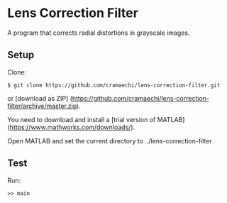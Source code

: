 # Lens Correction Filter
A program that corrects radial distortions in grayscale images.

## Setup
Clone:
```
$ git clone https://github.com/cramaechi/lens-correction-filter.git
```
or [download as ZIP] (https://github.com/cramaechi/lens-correction-filter/archive/master.zip).

You need to download and install a [trial version of MATLAB] (https://www.mathworks.com/downloads/).

Open MATLAB and set the current directory to ../lens-correction-filter

## Test
Run:
```
>> main
```
